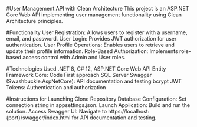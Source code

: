 #User Management API with Clean Architecture
This project is an ASP.NET Core Web API implementing user management functionality using Clean Architecture principles.

#Functionality
User Registration: Allows users to register with a username, email, and password.
User Login: Provides JWT authorization for user authentication.
User Profile Operations: Enables users to retrieve and update their profile information.
Role-Based Authorization: Implements role-based access control with Admin and User roles.

#Technologies Used
.NET 8, C# 12, ASP.NET Core Web API
Entity Framework Core: Code First approach
SQL Server 
Swagger (Swashbuckle.AspNetCore): API documentation and testing
bcrypt 
JWT Tokens: Authentication and authorization

#Instructions for Launching
Clone Repository
Database Configuration: Set connection string in appsettings.json.
Launch Application: Build and run the solution.
Access Swagger UI: Navigate to https://localhost:{port}/swagger/index.html for API documentation and testing.
